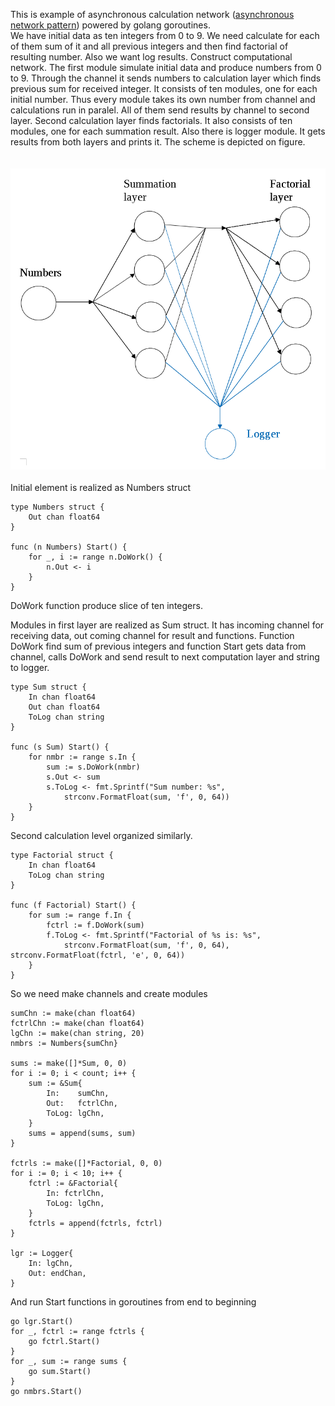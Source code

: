 This is example of asynchronous calculation network ([asynchronous network pattern](https://medium.com/@vague.capitan/async-network-pattern-ae3202ff9462)) powered by golang goroutines.<br/>
We have initial data as ten integers from 0 to 9. We need calculate for each of them sum of it and all previous integers and then find factorial of resulting number. Also we want log results. Construct computational network. The first module simulate initial data and produce numbers from 0 to 9. Through the channel it sends numbers to calculation layer which finds previous sum for received integer.  It consists of ten modules, one for each initial number. Thus every module takes its own number from channel and calculations run in paralel. All of them send results by channel to second layer. Second calculation layer finds factorials. It also consists of ten modules, one for each summation result. Also there is logger module. It gets results from both layers and prints it. The scheme is depicted on figure.<br/>
<br/>
<br/>
<img src="https://github.com/geneva-lake/async-network/blob/master/network.png"/>
<br/>
<br/>
Initial element is realized as Numbers struct

```
type Numbers struct {
    Out chan float64
}

func (n Numbers) Start() {
    for _, i := range n.DoWork() {
        n.Out <- i
    }
}
```

DoWork function produce slice of ten integers. 

Modules in first layer are realized as Sum struct. It has incoming channel for receiving data, out coming channel for result and functions. Function DoWork find sum of previous integers and function Start gets data from channel, calls DoWork and send result to next computation layer and string to logger. 

```
type Sum struct {
    In chan float64
    Out chan float64
    ToLog chan string
}

func (s Sum) Start() {
    for nmbr := range s.In {
        sum := s.DoWork(nmbr)
        s.Out <- sum
        s.ToLog <- fmt.Sprintf("Sum number: %s", 
            strconv.FormatFloat(sum, 'f', 0, 64))
    }
}
```

Second calculation level organized similarly. 

```
type Factorial struct {
    In chan float64
    ToLog chan string
}

func (f Factorial) Start() {
    for sum := range f.In {
        fctrl := f.DoWork(sum)
        f.ToLog <- fmt.Sprintf("Factorial of %s is: %s", 
            strconv.FormatFloat(sum, 'f', 0, 64), strconv.FormatFloat(fctrl, 'e', 0, 64))
    }
}
```


So we need make channels and create modules

```
sumChn := make(chan float64)
fctrlChn := make(chan float64)
lgChn := make(chan string, 20)
nmbrs := Numbers{sumChn}

sums := make([]*Sum, 0, 0)
for i := 0; i < count; i++ {
    sum := &Sum{
        In:    sumChn,
        Out:   fctrlChn,
        ToLog: lgChn,
    }
    sums = append(sums, sum)
}

fctrls := make([]*Factorial, 0, 0)
for i := 0; i < 10; i++ {
    fctrl := &Factorial{
        In: fctrlChn,
        ToLog: lgChn,
    }
    fctrls = append(fctrls, fctrl)
}

lgr := Logger{
    In: lgChn,
    Out: endChan,
}
```


And run Start functions in goroutines from end to beginning

```
go lgr.Start()
for _, fctrl := range fctrls {
    go fctrl.Start()
}
for _, sum := range sums {
    go sum.Start()
}
go nmbrs.Start()
```